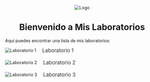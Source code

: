 <!-- Encabezado con logo y nombre -->
<div style="text-align: center;">
    <img src="img/logo.png" alt="Logo" style="max-width: 100px; height: auto;">
    <h1>Bienvenido a Mis Laboratorios</h1>
</div>

Aquí puedes encontrar una lista de mis laboratorios:

<!-- Laboratorio 1 -->
<div style="display: flex; align-items: center; margin-bottom: 20px;">
    <img src="img/laboratorio1.png" alt="Laboratorio 1" style="max-width: 150px; height: auto; margin-right: 20px;">
    <a href="/docs/AguaDeMayo/Maquina_agua_de_mayo.md" style="font-size: 1.2em; text-decoration: none; color: #333;">Laboratorio 1</a>
</div>

<!-- Laboratorio 2 -->
<div style="display: flex; align-items: center; margin-bottom: 20px;">
    <img src="img/laboratorio2.png" alt="Laboratorio 2" style="max-width: 150px; height: auto; margin-right: 20px;">
    <a href="/docs/ing_social/ejericio2.md" style="font-size: 1.2em; text-decoration: none; color: #333;">Laboratorio 2</a>
</div>

<!-- Laboratorio 3 -->
<div style="display: flex; align-items: center; margin-bottom: 20px;">
    <img src="img/laboratorio3.png" alt="Laboratorio 3" style="max-width: 150px; height: auto; margin-right: 20px;">
    <a href="/docs/laboratorio3.md" style="font-size: 1.2em; text-decoration: none; color: #333;">Laboratorio 3</a>
</div>
